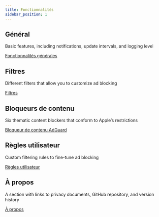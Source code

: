 ```yaml
---
title: Fonctionnalités
sidebar_position: 1
---
```


## Général

Basic features, including notifications, update intervals, and logging level

[Fonctionnalités générales](/adguard-for-safari/features/general.md)

## Filtres

Different filters that allow you to customize ad blocking

[Filtres](/adguard-for-safari/features/filters.md)

## Bloqueurs de contenu

Six thematic content blockers that conform to Apple’s restrictions

[Bloqueur de contenu AdGuard](/adguard-for-safari/features/content-blockers/content-blockers.md)

## Règles utilisateur

Custom filtering rules to fine-tune ad blocking

[Règles utilisateur](/adguard-for-safari/features/rules.md)

## À propos

A section with links to privacy documents, GitHub repository, and version history

[À propos](/adguard-for-safari/features/about.md)
